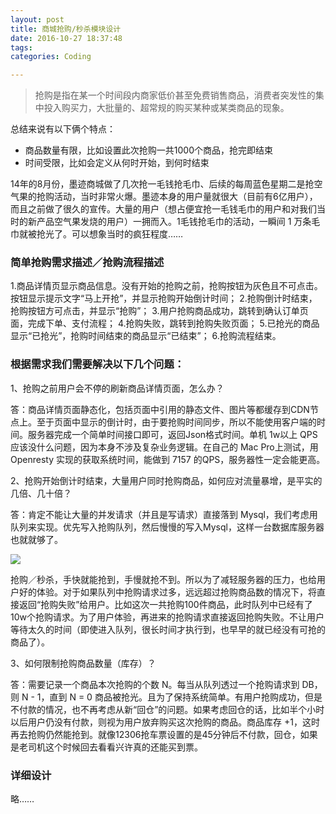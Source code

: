```yaml
---
layout: post
title: 商城抢购/秒杀模块设计
date: 2016-10-27 18:37:48
tags:
categories: Coding

---
```


>抢购是指在某一个时间段内商家低价甚至免费销售商品，消费者突发性的集中投入购买力，大批量的、超常规的购买某种或某类商品的现象。

总结来说有以下俩个特点：

- 商品数量有限，比如设置此次抢购一共1000个商品，抢完即结束
- 时间受限，比如会定义从何时开始，到何时结束

14年的8月份，墨迹商城做了几次抢一毛钱抢毛巾、后续的每周蓝色星期二是抢空气果的抢购活动，当时非常火爆。墨迹本身的用户量就很大（目前有6亿用户），而且之前做了很久的宣传。大量的用户（想占便宜抢一毛钱毛巾的用户和对我们当时的新产品空气果发烧的用户）一拥而入。1毛钱抢毛巾的活动，一瞬间 1 万条毛巾就被抢光了。可以想象当时的疯狂程度……

### 简单抢购需求描述／抢购流程描述

1.商品详情页显示商品信息。没有开始的抢购之前，抢购按钮为灰色且不可点击。按钮显示提示文字“马上开抢”，并显示抢购开始倒计时间；
2.抢购倒计时结束，抢购按钮方可点击，并显示“抢购”；
3.用户抢购商品成功，跳转到确认订单页面，完成下单、支付流程；
4.抢购失败，跳转到抢购失败页面；
5.已抢光的商品显示“已抢光”，抢购时间结束的商品显示“已结束”；
6.抢购流程结束。

### 根据需求我们需要解决以下几个问题：

1、抢购之前用户会不停的刷新商品详情页面，怎么办？

答：商品详情页面静态化，包括页面中引用的静态文件、图片等都缓存到CDN节点上。至于页面中显示的倒计时，由于要抢购时间同步，所以不能使用客户端的时间。服务器完成一个简单时间接口即可，返回Json格式时间。单机 1w以上 QPS 应该没什么问题，因为本身不涉及复杂业务逻辑。在自己的 Mac Pro上测试，用 Openresty 实现的获取系统时间，能做到 7157 的QPS，服务器性一定会能更高。

2、抢购开始倒计时结束，大量用户同时抢购商品，如何应对流量暴增，是平实的几倍、几十倍？

答：肯定不能让大量的并发请求（并且是写请求）直接落到 Mysql，我们考虑用队列来实现。优先写入抢购队列，然后慢慢的写入Mysql，这样一台数据库服务器也就就够了。

![](/images/seckill-on-e-shop/1.png)

抢购／秒杀，手快就能抢到，手慢就抢不到。所以为了减轻服务器的压力，也给用户好的体验。对于如果队列中抢购请求过多，远远超过抢购商品数的情况下，将直接返回“抢购失败”给用户。比如这次一共抢购100件商品，此时队列中已经有了10w个抢购请求。为了用户体验，再进来的抢购请求直接返回抢购失败。不让用户等待太久的时间（即使进入队列，很长时间才执行到，也早早的就已经没有可抢的商品了）。

3、如何限制抢购商品数量（库存）？

答：需要记录一个商品本次抢购的个数 N。每当从队列透过一个抢购请求到 DB，则 N - 1，直到 N = 0 商品被抢光。且为了保持系统简单。有用户抢购成功，但是不付款的情况，也不再考虑从新“回仓”的问题。如果考虑回仓的话，比如半个小时以后用户仍没有付款，则视为用户放弃购买这次抢购的商品。商品库存 +1，这时再去抢购仍然能抢到。就像12306抢车票设置的是45分钟后不付款，回仓，如果是老司机这个时候回去看看兴许真的还能买到票。

### 详细设计

略……





